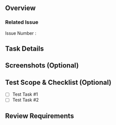 ## Overview

### Related Issue
Issue Number : 

## Task Details

## Screenshots (Optional)

## Test Scope & Checklist (Optional)

- [ ] Test Task #1
- [ ] Test Task #2

## Review Requirements
